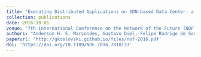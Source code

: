 ```yaml
---
title: "Executing Distributed Applications on SDN-based Data Center: a Study with NAS Parallel Benchmark"
collection: publications
date: 2016-10-01
venue: "7th International Conference on the Network of the Future (NOF)"
authors: "Anderson H. S. Marcondes, Gustavo Diel, Felipe Rodrigo de Souza, Paulo R. Vieira, Adriano Fiorese, Guilherme Piêgas Koslovski"
paperurl: 'http://gkoslovski.github.io/files/nof-2016.pdf'
doi: 'https://doi.org/10.1109/NOF.2016.7810133'
---
```


